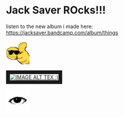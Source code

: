 # Jack Saver ROcks!!!

listen to the new album i made here:
https://jacksaver.bandcamp.com/album/things

![alt text](https://github.com/JackSaver/jacksaver.github.io/blob/main/thubs1.png "thunbs up!!")

<a href="http://www.youtube.com/watch?feature=player_embedded&v=RNA3jyV6PGQ
" target="_blank"><img src="http://img.youtube.com/vi/RNA3jyV6PGQ/0.jpg" 
alt="IMAGE ALT TEX :)" width="240" height="180" border="10" /></a>

![alt text](https://github.com/JackSaver/jacksaver.github.io/blob/main/eyeb.png ".")
